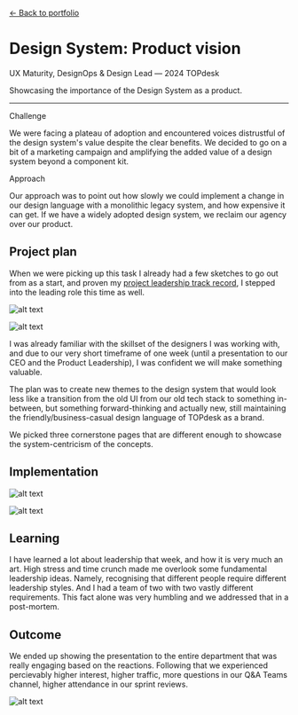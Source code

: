 <a href="/portfolio.html">← Back to portfolio</a>

<h1>Design System: Product vision</h1>

<div class="article-intro">

<bb-tags>

UX Maturity, DesignOps & Design Lead — 2024 TOPdesk

</bb-tags>

<bb-intro>

Showcasing the importance of the Design System as a product.

</bb-intro>

---

<bb-tags>

Challenge

</bb-tags>

We were facing a plateau of adoption and encountered voices distrustful of the design system's value despite the clear benefits. We decided to go on a bit of a marketing campaign and amplifying the added value of a design system beyond a component kit.

<bb-tags>

Approach

</bb-tags>

Our approach was to point out how slowly we could implement a change in our design language with a monolithic legacy system, and how expensive it can get. If we have a widely adopted design system, we reclaim our agency over our product.

</div>

## Project plan

When we were picking up this task I already had a few sketches to go out from as a start, and proven my [project leadership track record](../portfolio/ops-design-system.html), I stepped into the leading role this time as well.

![alt text](/assets/img/ds-vision-ideation1.png)

![alt text](/assets/img/ds-vision-ideation2.png)

I was already familiar with the skillset of the designers I was working with, and due to our very short timeframe of one week (until a presentation to our CEO and the Product Leadership), I was confident we will make something valuable. 

The plan was to create new themes to the design system that would look less like a transition from the old UI from our old tech stack to something in-between, but something forward-thinking and actually new, still maintaining the friendly/business-casual design language of TOPdesk as a brand.

We picked three cornerstone pages that are different enough to showcase the system-centricism of the concepts.

## Implementation

![alt text](/assets/img/ds-vision-home.png)

![alt text](/assets/img/ds-vision-incident.png)

## Learning

I have learned a lot about leadership that week, and how it is very much an art. High stress and time crunch made me overlook some fundamental leadership ideas. Namely, recognising that different people require different leadership styles. And I had a team of two with two vastly different requirements. This fact alone was very humbling and we addressed that in a post-mortem.

## Outcome

We ended up showing the presentation to the entire department that was really engaging based on the reactions. Following that we experienced percievably higher interest, higher traffic, more questions in our Q&A Teams channel, higher attendance in our sprint reviews.

![alt text](/assets/img/ds-vision-slide.png)